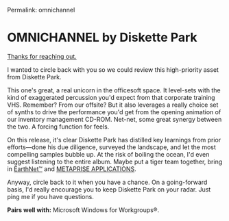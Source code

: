 Permalink: omnichannel

# OMNICHANNEL by Diskette Park

[Thanks for reaching out.](https://diskettepark.bandcamp.com/track/omnichannel)

I wanted to circle back with you so we could review this high-priority asset from Diskette Park.

This one's great, a real unicorn in the officesoft space. It level-sets with the kind of exaggerated percussion you'd expect from that corporate training VHS. Remember? From our offsite? But it also leverages a really choice set of synths to drive the performance you'd get from the opening animation of our inventory management CD-ROM. Net-net, some great synergy between the two. A forcing function for feels.

On this release, it's clear Diskette Park has distilled key learnings from prior efforts—done his due diligence, surveyed the landscape, and let the most compelling samples bubble up. At the risk of boiling the ocean, I'd even suggest listening to the entire album. Maybe put a tiger team together, bring in [EarthNet™](https://geometriclullaby.bandcamp.com/album/life-connect) and [METAPRISE APPLICATIONS](https://metaprise.bandcamp.com/album/here-lies-the-metaprise).

Anyway, circle back to it when you have a chance. On a going-forward basis, I'd really encourage you to keep Diskette Park on your radar. Just ping me if you have questions.

**Pairs well with:** Microsoft Windows for Workgroups®.
